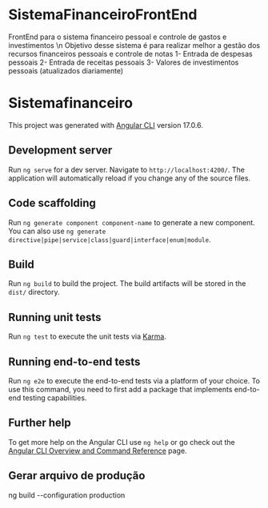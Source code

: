 # SistemaFinanceiroFrontEnd
FrontEnd para o sistema financeiro pessoal e controle de gastos e investimentos \n
Objetivo desse sistema é para realizar melhor a gestão dos recursos financeiros pessoais e controle de notas
1- Entrada de despesas pessoais
2- Entrada de receitas pessoais
3- Valores de investimentos pessoais (atualizados diariamente)


# Sistemafinanceiro

This project was generated with [Angular CLI](https://github.com/angular/angular-cli) version 17.0.6.

## Development server

Run `ng serve` for a dev server. Navigate to `http://localhost:4200/`. The application will automatically reload if you change any of the source files.

## Code scaffolding

Run `ng generate component component-name` to generate a new component. You can also use `ng generate directive|pipe|service|class|guard|interface|enum|module`.

## Build

Run `ng build` to build the project. The build artifacts will be stored in the `dist/` directory.

## Running unit tests

Run `ng test` to execute the unit tests via [Karma](https://karma-runner.github.io).

## Running end-to-end tests

Run `ng e2e` to execute the end-to-end tests via a platform of your choice. To use this command, you need to first add a package that implements end-to-end testing capabilities.

## Further help

To get more help on the Angular CLI use `ng help` or go check out the [Angular CLI Overview and Command Reference](https://angular.io/cli) page.

## Gerar arquivo de produção
ng build --configuration production